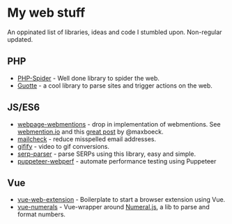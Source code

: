 # My web stuff

An oppinated list of libraries, ideas and code I stumbled upon. Non-regular updated.

## PHP

- [PHP-Spider](https://github.com/mvdbos/php-spider) - Well done library to spider the web.
- [Guotte](https://github.com/FriendsOfPHP/Goutte) - a cool library to parse sites and trigger actions on the web.

## JS/ES6

- [webpage-webmentions](https://github.com/voxpelli/webpage-webmentions) - drop in implementation of webmentions. See [webmention.io](https://webmention.io/) and this [great post](https://mxb.dev/blog/using-webmentions-on-static-sites/) by @maxboeck.
- [mailcheck](https://github.com/mailcheck/mailcheck) - reduce misspelled email addresses.
- [gifify](https://github.com/vvo/gifify) - video to gif conversions.
- [serp-parser](https://github.com/zlurad/serp-parser) - parse SERPs using this library, easy and simple.
- [puppeteer-webperf](https://github.com/addyosmani/puppeteer-webperf) - automate performance testing using Puppeteer

## Vue

- [vue-web-extension](https://github.com/Kocal/vue-web-extension) - Boilerplate to start a browser extension using Vue.
- [vue-numerals](https://github.com/Kocal/vue-numerals) - Vue-wrapper around [Numeral.js](http://numeraljs.com/), a lib to parse and format numbers.